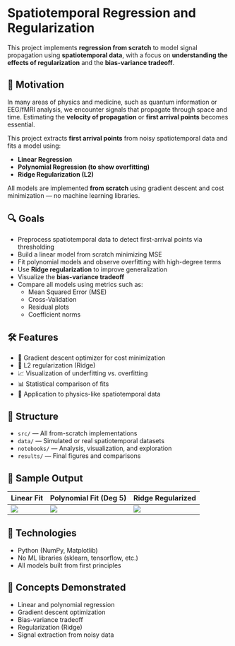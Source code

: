 # Spatiotemporal Regression and Regularization

This project implements **regression from scratch** to model signal propagation using **spatiotemporal data**, with a focus on **understanding the effects of regularization** and the **bias-variance tradeoff**.

## 🧠 Motivation

In many areas of physics and medicine, such as quantum information or EEG/fMRI analysis, we encounter signals that propagate through space and time. Estimating the **velocity of propagation** or **first arrival points** becomes essential.

This project extracts **first arrival points** from noisy spatiotemporal data and fits a model using:
- **Linear Regression**
- **Polynomial Regression (to show overfitting)**
- **Ridge Regularization (L2)**

All models are implemented **from scratch** using gradient descent and cost minimization — no machine learning libraries.

## 🔍 Goals

- Preprocess spatiotemporal data to detect first-arrival points via thresholding
- Build a linear model from scratch minimizing MSE
- Fit polynomial models and observe overfitting with high-degree terms
- Use **Ridge regularization** to improve generalization
- Visualize the **bias-variance tradeoff**
- Compare all models using metrics such as:
  - Mean Squared Error (MSE)
  - Cross-Validation
  - Residual plots
  - Coefficient norms

## 🛠 Features

- 🧮 Gradient descent optimizer for cost minimization
- 🧠 L2 regularization (Ridge)
- 📈 Visualization of underfitting vs. overfitting
- 📊 Statistical comparison of fits
- 🔬 Application to physics-like spatiotemporal data

## 📂 Structure

- `src/` — All from-scratch implementations
- `data/` — Simulated or real spatiotemporal datasets
- `notebooks/` — Analysis, visualization, and exploration
- `results/` — Final figures and comparisons

## 📌 Sample Output

| Linear Fit | Polynomial Fit (Deg 5) | Ridge Regularized |
|------------|------------------------|-------------------|
| ![](results/plots/linear_fit.png) | ![](results/plots/poly_fit_deg5.png) | ![](results/plots/ridge_vs_lasso.png) |

## 🧪 Technologies

- Python (NumPy, Matplotlib)
- No ML libraries (sklearn, tensorflow, etc.)
- All models built from first principles

## 📘 Concepts Demonstrated

- Linear and polynomial regression
- Gradient descent optimization
- Bias-variance tradeoff
- Regularization (Ridge)
- Signal extraction from noisy data
